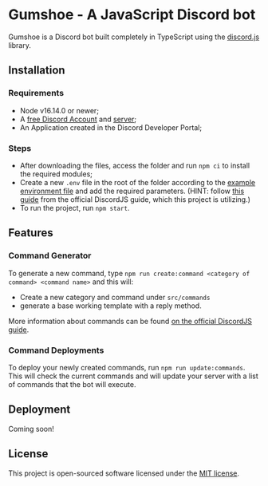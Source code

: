 # Gumshoe - A JavaScript Discord bot

Gumshoe is a Discord bot built completely in TypeScript using the [discord.js](https://discord.js.org/) library.

## Installation

### Requirements
- Node v16.14.0 or newer;
- A [free Discord Account](https://discord.com/register) and [server](https://support.discord.com/hc/en-us/articles/204849977-How-do-I-create-a-server-);
- An Application created in the Discord Developer Portal;

### Steps
- After downloading the files, access the folder and run `npm ci` to install the required modules;
- Create a new `.env` file in the root of the folder according to the [example environment file](.env.example) and add the required parameters. (HINT: follow [this guide](https://discordjs.guide/preparations/setting-up-a-bot-application.html) from the official DiscordJS guide, which this project is utilizing.)
- To run the project, run `npm start`.

## Features

### Command Generator
To generate a new command, type `npm run create:command <category of command> <command name>` and this will:
- Create a new category and command under `src/commands`
- generate a base working template with a reply method.

More information about commands can be found [on the official DiscordJS guide](https://discordjs.guide/creating-your-bot/slash-commands.html#before-you-continue).

### Command Deployments
To deploy your newly created commands, run `npm run update:commands`.
This will check the current commands and will update your server with a list of commands that the bot will execute.

## Deployment

Coming soon!

## License

This project is open-sourced software licensed under the [MIT license](https://opensource.org/license/mit/).